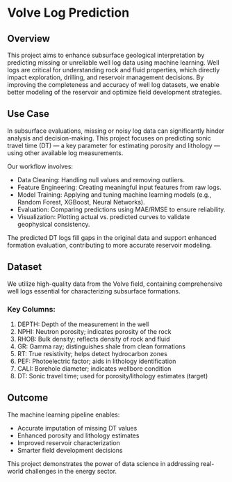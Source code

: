 # Volve Log Prediction
## Overview
This project aims to enhance subsurface geological interpretation by predicting missing or unreliable well log data using machine learning. Well logs are critical for understanding rock and fluid properties, which directly impact exploration, drilling, and reservoir management decisions. By improving the completeness and accuracy of well log datasets, we enable better modeling of the reservoir and optimize field development strategies.

## Use Case
In subsurface evaluations, missing or noisy log data can significantly hinder analysis and decision-making. This project focuses on predicting sonic travel time (DT) — a key parameter for estimating porosity and lithology — using other available log measurements.

Our workflow involves:
- Data Cleaning: Handling null values and removing outliers.
- Feature Engineering: Creating meaningful input features from raw logs.
- Model Training: Applying and tuning machine learning models (e.g., Random Forest, XGBoost, Neural Networks).
- Evaluation: Comparing predictions using MAE/RMSE to ensure reliability.
- Visualization: Plotting actual vs. predicted curves to validate geophysical consistency.

The predicted DT logs fill gaps in the original data and support enhanced formation evaluation, contributing to more accurate reservoir modeling.

## Dataset
We utilize high-quality data from the Volve field, containing comprehensive well logs essential for characterizing subsurface formations.

### Key Columns:
1. DEPTH: Depth of the measurement in the well
2. NPHI: Neutron porosity; indicates porosity of the rock
3. RHOB: Bulk density; reflects density of rock and fluid
4. GR: Gamma ray; distinguishes shale from clean formations
5. RT: True resistivity; helps detect hydrocarbon zones
6. PEF:	Photoelectric factor; aids in lithology identification
7. CALI: Borehole diameter; indicates wellbore condition
8. DT: Sonic travel time; used for porosity/lithology estimates (target)

## Outcome
The machine learning pipeline enables:
- Accurate imputation of missing DT values
- Enhanced porosity and lithology estimates
- Improved reservoir characterization
- Smarter field development decisions

This project demonstrates the power of data science in addressing real-world challenges in the energy sector.